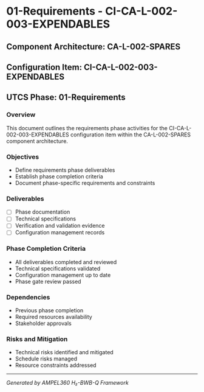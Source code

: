 # 01-Requirements - CI-CA-L-002-003-EXPENDABLES

## Component Architecture: CA-L-002-SPARES
## Configuration Item: CI-CA-L-002-003-EXPENDABLES
## UTCS Phase: 01-Requirements

### Overview
This document outlines the requirements phase activities for the CI-CA-L-002-003-EXPENDABLES configuration item within the CA-L-002-SPARES component architecture.

### Objectives
- Define requirements phase deliverables
- Establish phase completion criteria
- Document phase-specific requirements and constraints

### Deliverables
- [ ] Phase documentation
- [ ] Technical specifications
- [ ] Verification and validation evidence
- [ ] Configuration management records

### Phase Completion Criteria
- All deliverables completed and reviewed
- Technical specifications validated
- Configuration management up to date
- Phase gate review passed

### Dependencies
- Previous phase completion
- Required resources availability
- Stakeholder approvals

### Risks and Mitigation
- Technical risks identified and mitigated
- Schedule risks managed
- Resource constraints addressed

---
*Generated by AMPEL360 H₂-BWB-Q Framework*
